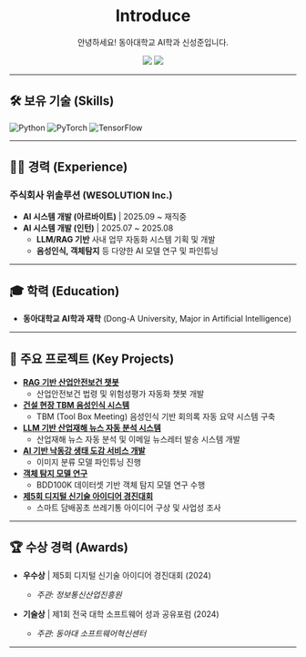 <div align="center">
<h1> Introduce</h1>
</div>

<div align="center">
<p>안녕하세요! 동아대학교 AI학과 신성준입니다.</p>
<a href="mailto:cyd1642@naver.com"><img src="https://img.shields.io/badge/Email-cyd1642%40naver.com-D14836?style=flat-square&logo=Gmail&logoColor=white"/></a>
<a href="https://github.com/tls5657"><img src="https://img.shields.io/badge/GitHub-tls5657-181717?style=flat-square&logo=GitHub&logoColor=white"/></a>
</div>

---

## 🛠️ 보유 기술 (Skills)
![Python](https://img.shields.io/badge/Python-3776AB?style=flat-square&logo=python&logoColor=white)
![PyTorch](https://img.shields.io/badge/PyTorch-EE4C2C?style=flat-square&logo=pytorch&logoColor=white)
![TensorFlow](https://img.shields.io/badge/TensorFlow-FF6F00?style=flat-square&logo=tensorflow&logoColor=white)

---

## 👨‍💻 경력 (Experience)

### 주식회사 위솔루션 (WESOLUTION Inc.)

* **AI 시스템 개발 (아르바이트)** | 2025.09 ~ 재직중
* **AI 시스템 개발 (인턴)** | 2025.07 ~ 2025.08
    * **LLM/RAG 기반** 사내 업무 자동화 시스템 기획 및 개발
    * **음성인식, 객체탐지** 등 다양한 AI 모델 연구 및 파인튜닝

---

## 🎓 학력 (Education)

* **동아대학교 AI학과 재학** (Dong-A University, Major in Artificial Intelligence)

---

## 🚀 주요 프로젝트 (Key Projects)

* **[RAG 기반 산업안전보건 챗봇](https://github.com/tls5657/WESOLUTION_RAG_LLM)**
    * 산업안전보건 법령 및 위험성평가 자동화 챗봇 개발
* **[건설 현장 TBM 음성인식 시스템](https://github.com/tls5657/WESOLUTION-TBM-Summarizer)**
    * TBM (Tool Box Meeting) 음성인식 기반 회의록 자동 요약 시스템 구축
* **[LLM 기반 산업재해 뉴스 자동 분석 시스템](https://github.com/tls5657/Safety_Letter)**
    * 산업재해 뉴스 자동 분석 및 이메일 뉴스레터 발송 시스템 개발
* **[AI 기반 낙동강 생태 도감 서비스 개발](https://github.com/tls5657/my-files/blob/dee1e0b483851b4f79a92609c6d02a2bfc99c5aa/%EC%84%B1%EA%B3%BC%EA%B3%B5%EC%9C%A0%ED%8F%AC%EB%9F%BC_2024.pdf)**
    * 이미지 분류 모델 파인튜닝 진행
* **[객체 탐지 모델 연구](https://github.com/tls5657/Object-Detection-Research)**
    * BDD100K 데이터셋 기반 객체 탐지 모델 연구 수행
* **[제5회 디지털 신기술 아이디어 경진대회]([https://github.com/tls5657/myfiles/blob/ff68a353e2ff77a1e0a914f4654fefb106e4e190/2024%20%EB%94%94%EC%A7%80%ED%84%B8%EC%8B%A0%EA%B8%B0%EC%88%A0%EC%95%84%EC%9D%B4%EB%94%94%EC%96%B4%EA%B2%BD%EC%A7%84%EB%8C%80%ED%9A%8C.jpg](https://github.com/tls5657/my-files/blob/c492acf79830f3de787275ec4e5eb56cdd7f12fe/2024%20%EB%94%94%EC%A7%80%ED%84%B8%EC%8B%A0%EA%B8%B0%EC%88%A0%EC%95%84%EC%9D%B4%EB%94%94%EC%96%B4%EA%B2%BD%EC%A7%84%EB%8C%80%ED%9A%8C.jpg))**
    * 스마트 담배꽁초 쓰레기통 아이디어 구상 및 사업성 조사
   

---

## 🏆 수상 경력 (Awards)
* **우수상** | 제5회 디지털 신기술 아이디어 경진대회 (2024)
    * *주관: 정보통신산업진흥원*
      
* **기술상** | 제1회 전국 대학 소프트웨어 성과 공유포럼 (2024)
    * *주관: 동아대 소프트웨어혁신센터*

---
